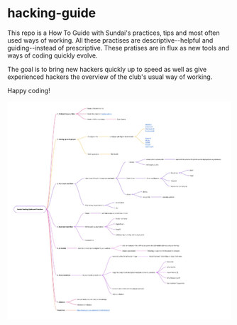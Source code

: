 # hacking-guide
This repo is a How To Guide with Sundai's practices, tips and most often used ways of working. All these practises are descriptive--helpful and guiding--instead of prescriptive. These pratises are in flux as new tools and ways of coding quickly evolve. 

The goal is to bring new hackers quickly up to speed as well as give experienced hackers the overview of the club's usual way of working. 

Happy coding!

![First concept of Hacking Guide](img/Sundai%20Hacking%20Guide%20first%20concept.jpg)
